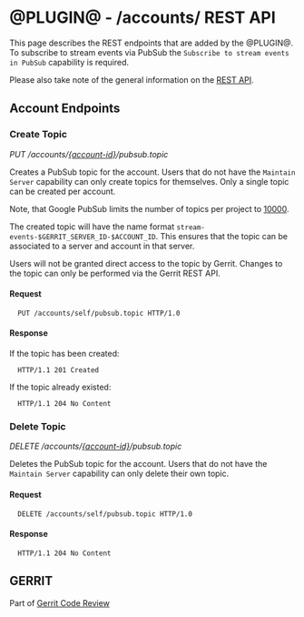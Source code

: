 @PLUGIN@ - /accounts/ REST API
==============================

This page describes the REST endpoints that are added by the @PLUGIN@.
To subscribe to stream events via PubSub the `Subscribe to stream events in PubSub`
capability is required.

Please also take note of the general information on the
[REST API](../../../Documentation/rest-api.html).

<a id="account-endpoints"> Account Endpoints
--------------------------------------------

### <a id="create-topic"> Create Topic
_PUT /accounts/[\{account-id\}](../../../Documentation/rest-api-accounts.html#account-id)/pubsub.topic_

Creates a PubSub topic for the account. Users that do not have the
`Maintain Server` capability can only create topics for themselves.
Only a single topic can be created per account.

Note, that Google PubSub limits the number of topics per project to
[10000](https://cloud.google.com/pubsub/quotas#resource_limits).

The created topic will have the name format
`stream-events-$GERRIT_SERVER_ID-$ACCOUNT_ID`. This ensures that the
topic can be associated to a server and account in that server.

Users will not be granted direct access to the topic by Gerrit. Changes
to the topic can only be performed via the Gerrit REST API.

#### Request

```
  PUT /accounts/self/pubsub.topic HTTP/1.0
```

#### Response

If the topic has been created:

```
  HTTP/1.1 201 Created
```


If the topic already existed:

```
  HTTP/1.1 204 No Content
```


### <a id="delete-topic"> Delete Topic
_DELETE /accounts/[\{account-id\}](../../../Documentation/rest-api-accounts.html#account-id)/pubsub.topic_

Deletes the PubSub topic for the account. Users that do not have the
`Maintain Server` capability can only delete their own topic.

#### Request

```
  DELETE /accounts/self/pubsub.topic HTTP/1.0
```

#### Response

```
  HTTP/1.1 204 No Content
```

GERRIT
------
Part of [Gerrit Code Review](../../../Documentation/index.html)
